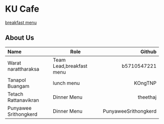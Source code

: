 # KU Cafe
 [breakfast menu](menu.md)

## About Us

| Name  | Role | Github  |
|:------|------|--------:|
|Warat narattharaksa|Team Lead,breakfast menu| b5710547221 |
|Tanapol Buangam    |	lunch menu     	| KOngTNP |
|Tetach Rattanavikran |	Dinner Menu |	theethaj |
|Punyawee Srithongkerd |	Dinner Menu |	PunyaweeSrithongkerd |
